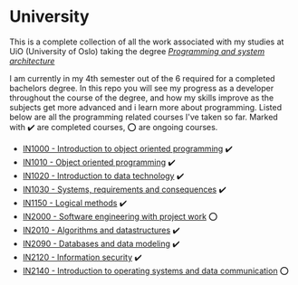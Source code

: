 # University
This is a complete collection of all the work associated with my studies at UiO (University of Oslo) taking the degree [*Programming and system architecture*](https://www.uio.no/studier/program/informatikk-programmering/)

I am currently in my 4th semester out of the 6 required for a completed bachelors degree. In this repo you will see my progress as a developer throughout the course of the degree, and how my skills improve as the subjects get more advanced and i learn more about programming. Listed below are all the programming related courses I've taken so far. Marked with ✔️ are completed courses, ⭕ are ongoing courses.

- [IN1000 - Introduction to object oriented programming](https://www.uio.no/studier/emner/matnat/ifi/IN1000/) ✔️
- [IN1010 - Object oriented programming](https://www.uio.no/studier/emner/matnat/ifi/IN1010/) ✔️
- [IN1020 - Introduction to data technology](https://www.uio.no/studier/emner/matnat/ifi/IN1020/) ✔️
- [IN1030 - Systems, requirements and consequences](https://www.uio.no/studier/emner/matnat/ifi/IN1030/) ✔️
- [IN1150 - Logical methods](https://www.uio.no/studier/emner/matnat/ifi/IN1150/) ✔️
- [IN2000 - Software engineering with project work](https://www.uio.no/studier/emner/matnat/ifi/IN2000/) ⭕
- [IN2010 - Algorithms and datastructures](https://www.uio.no/studier/emner/matnat/ifi/IN2010/) ✔️
- [IN2090 - Databases and data modeling](https://www.uio.no/studier/emner/matnat/ifi/IN2090/) ✔️
- [IN2120 - Information security](https://www.uio.no/studier/emner/matnat/ifi/IN2120/) ✔️
- [IN2140 - Introduction to operating systems and data communication](https://www.uio.no/studier/emner/matnat/ifi/IN2140/) ⭕
